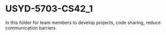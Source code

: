 # USYD-5703-CS42_1
In this folder for team members to develop projects, code sharing, reduce communication barriers
